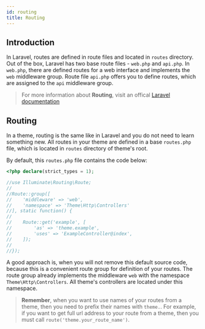 ```yaml
---
id: routing
title: Routing
---
```


## Introduction

In Laravel, routes are defined in route files and located in `routes` directory. Out of the box, Laravel has two base 
route files - `web.php` and `api.php`. In `web.php`, there are defined routes for a web interface and implements the `web` 
middleware group. Route file `api.php` offers you to define routes, which are assigned to the `api` middleware group.

> For more information about **Routing**, visit an offical [Laravel documentation](https://laravel.com/docs/5.8/routing)

## Routing

In a theme, routing is the same like in Laravel and you do not need to learn something new. All routes in your theme are defined 
in a base `routes.php` file, which is located in `routes` directory of theme's root.

By default, this `routes.php` file contains the code below:
```php
<?php declare(strict_types = 1);

//use Illuminate\Routing\Route;
//
//Route::group([
//    'middleware' => 'web',
//    'namespace' => 'Theme\Http\Controllers'
//], static function() {
//
//    Route::get('example', [
//        'as' => 'theme.example',
//        'uses' => 'ExampleController@index',
//    ]);
//
//});
```
A good approach is, when you will not remove this default source code, because this is a convenient route group for definition of 
your routes. The route group already implements the middleware `web` with the namespace `Theme\Http\Controllers`. All theme's controllers 
are located under this namespace.

> **Remember**, when you want to use names of your routes from a theme, then you need to prefix their names with `theme.`. For example, 
> if you want to get full url address to your route from a theme, then you must call `route('theme.your_route_name')`.